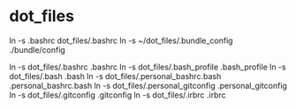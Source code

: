 dot_files
=========

ln -s .bashrc dot_files/.bashrc
ln -s ~/dot_files/.bundle_config ./bundle/config

ln -s dot_files/.bashrc .bashrc
ln -s dot_files/.bash_profile .bash_profile
ln -s dot_files/.bash .bash
ln -s dot_files/.personal_bashrc.bash  .personal_bashrc.bash
ln -s dot_files/.personal_gitconfig .personal_gitconfig
ln -s dot_files/.gitconfig .gitconfig
ln -s dot_files/.irbrc .irbrc
